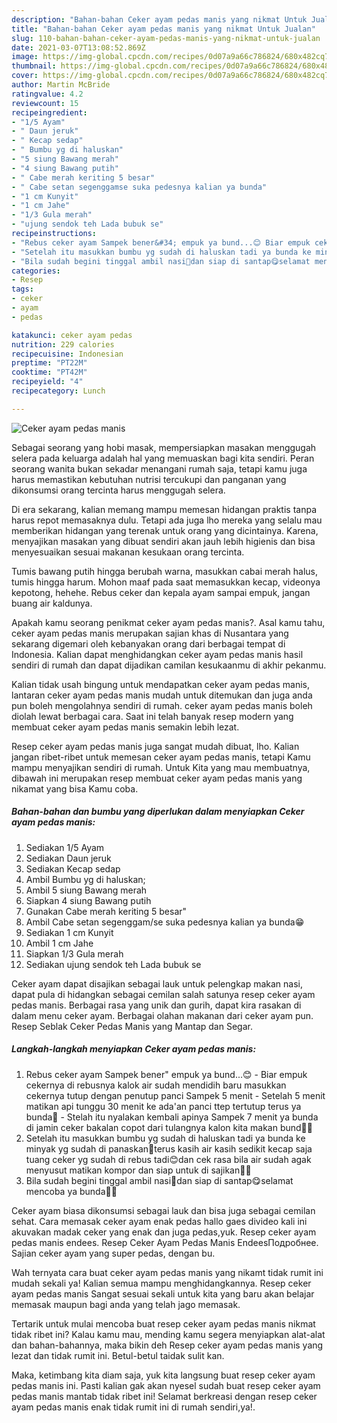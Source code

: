 ```yaml
---
description: "Bahan-bahan Ceker ayam pedas manis yang nikmat Untuk Jualan"
title: "Bahan-bahan Ceker ayam pedas manis yang nikmat Untuk Jualan"
slug: 110-bahan-bahan-ceker-ayam-pedas-manis-yang-nikmat-untuk-jualan
date: 2021-03-07T13:08:52.869Z
image: https://img-global.cpcdn.com/recipes/0d07a9a66c786824/680x482cq70/ceker-ayam-pedas-manis-foto-resep-utama.jpg
thumbnail: https://img-global.cpcdn.com/recipes/0d07a9a66c786824/680x482cq70/ceker-ayam-pedas-manis-foto-resep-utama.jpg
cover: https://img-global.cpcdn.com/recipes/0d07a9a66c786824/680x482cq70/ceker-ayam-pedas-manis-foto-resep-utama.jpg
author: Martin McBride
ratingvalue: 4.2
reviewcount: 15
recipeingredient:
- "1/5 Ayam"
- " Daun jeruk"
- " Kecap sedap"
- " Bumbu yg di haluskan"
- "5 siung Bawang merah"
- "4 siung Bawang putih"
- " Cabe merah keriting 5 besar"
- " Cabe setan segenggamse suka pedesnya kalian ya bunda"
- "1 cm Kunyit"
- "1 cm Jahe"
- "1/3 Gula merah"
- "ujung sendok teh Lada bubuk se"
recipeinstructions:
- "Rebus ceker ayam Sampek bener&#34; empuk ya bund...😊 Biar empuk cekernya di rebusnya kalok air sudah mendidih baru masukkan cekernya tutup dengan penutup panci Sampek 5 menit  Setelah 5 menit matikan api tunggu 30 menit ke ada&#39;an panci ttep tertutup terus ya bunda🤗 Stelah itu nyalakan kembali apinya Sampek 7 menit ya bunda di jamin ceker bakalan copot dari tulangnya kalon kita makan bund🤭🤭"
- "Setelah itu masukkan bumbu yg sudah di haluskan tadi ya bunda ke minyak yg sudah di panaskan🤗terus kasih air kasih sedikit kecap saja tuang ceker yg sudah di rebus tadi😊dan cek rasa bila air sudah agak menyusut matikan kompor dan siap untuk di sajikan🥰🤗"
- "Bila sudah begini tinggal ambil nasi🤭dan siap di santap😋selamat mencoba ya bunda🤗😘"
categories:
- Resep
tags:
- ceker
- ayam
- pedas

katakunci: ceker ayam pedas 
nutrition: 229 calories
recipecuisine: Indonesian
preptime: "PT22M"
cooktime: "PT42M"
recipeyield: "4"
recipecategory: Lunch

---
```



![Ceker ayam pedas manis](https://img-global.cpcdn.com/recipes/0d07a9a66c786824/680x482cq70/ceker-ayam-pedas-manis-foto-resep-utama.jpg)

Sebagai seorang yang hobi masak, mempersiapkan masakan menggugah selera pada keluarga adalah hal yang memuaskan bagi kita sendiri. Peran seorang  wanita bukan sekadar menangani rumah saja, tetapi kamu juga harus memastikan kebutuhan nutrisi tercukupi dan panganan yang dikonsumsi orang tercinta harus menggugah selera.

Di era  sekarang, kalian memang mampu memesan hidangan praktis tanpa harus repot memasaknya dulu. Tetapi ada juga lho mereka yang selalu mau memberikan hidangan yang terenak untuk orang yang dicintainya. Karena, menyajikan masakan yang dibuat sendiri akan jauh lebih higienis dan bisa menyesuaikan sesuai makanan kesukaan orang tercinta. 

Tumis bawang putih hingga berubah warna, masukkan cabai merah halus, tumis hingga harum. Mohon maaf pada saat memasukkan kecap, videonya kepotong, hehehe. Rebus ceker dan kepala ayam sampai empuk, jangan buang air kaldunya.

Apakah kamu seorang penikmat ceker ayam pedas manis?. Asal kamu tahu, ceker ayam pedas manis merupakan sajian khas di Nusantara yang sekarang digemari oleh kebanyakan orang dari berbagai tempat di Indonesia. Kalian dapat menghidangkan ceker ayam pedas manis hasil sendiri di rumah dan dapat dijadikan camilan kesukaanmu di akhir pekanmu.

Kalian tidak usah bingung untuk mendapatkan ceker ayam pedas manis, lantaran ceker ayam pedas manis mudah untuk ditemukan dan juga anda pun boleh mengolahnya sendiri di rumah. ceker ayam pedas manis boleh diolah lewat berbagai cara. Saat ini telah banyak resep modern yang membuat ceker ayam pedas manis semakin lebih lezat.

Resep ceker ayam pedas manis juga sangat mudah dibuat, lho. Kalian jangan ribet-ribet untuk memesan ceker ayam pedas manis, tetapi Kamu mampu menyajikan sendiri di rumah. Untuk Kita yang mau membuatnya, dibawah ini merupakan resep membuat ceker ayam pedas manis yang nikamat yang bisa Kamu coba.

<!--inarticleads1-->

##### Bahan-bahan dan bumbu yang diperlukan dalam menyiapkan Ceker ayam pedas manis:

1. Sediakan 1/5 Ayam
1. Sediakan  Daun jeruk
1. Sediakan  Kecap sedap
1. Ambil  Bumbu yg di haluskan;
1. Ambil 5 siung Bawang merah
1. Siapkan 4 siung Bawang putih
1. Gunakan  Cabe merah keriting 5 besar&#34;
1. Ambil  Cabe setan segenggam/se suka pedesnya kalian ya bunda😁
1. Sediakan 1 cm Kunyit
1. Ambil 1 cm Jahe
1. Siapkan 1/3 Gula merah
1. Sediakan ujung sendok teh Lada bubuk se


Ceker ayam dapat disajikan sebagai lauk untuk pelengkap makan nasi, dapat pula di hidangkan sebagai cemilan salah satunya resep ceker ayam pedas manis. Berbagai rasa yang unik dan gurih, dapat kira rasakan di dalam menu ceker ayam. Berbagai olahan makanan dari ceker ayam pun. Resep Seblak Ceker Pedas Manis yang Mantap dan Segar. 

<!--inarticleads2-->

##### Langkah-langkah menyiapkan Ceker ayam pedas manis:

1. Rebus ceker ayam Sampek bener&#34; empuk ya bund...😊 - Biar empuk cekernya di rebusnya kalok air sudah mendidih baru masukkan cekernya tutup dengan penutup panci Sampek 5 menit  - Setelah 5 menit matikan api tunggu 30 menit ke ada&#39;an panci ttep tertutup terus ya bunda🤗 - Stelah itu nyalakan kembali apinya Sampek 7 menit ya bunda di jamin ceker bakalan copot dari tulangnya kalon kita makan bund🤭🤭
1. Setelah itu masukkan bumbu yg sudah di haluskan tadi ya bunda ke minyak yg sudah di panaskan🤗terus kasih air kasih sedikit kecap saja tuang ceker yg sudah di rebus tadi😊dan cek rasa bila air sudah agak menyusut matikan kompor dan siap untuk di sajikan🥰🤗
1. Bila sudah begini tinggal ambil nasi🤭dan siap di santap😋selamat mencoba ya bunda🤗😘


Ceker ayam biasa dikonsumsi sebagai lauk dan bisa juga sebagai cemilan sehat. Cara memasak ceker ayam enak pedas hallo gaes divideo kali ini akuvakan madak ceker yang enak dan juga pedas,yuk. Resep ceker ayam pedas manis endees. Resep Ceker Ayam Pedas Manis EndeesПодробнее. Sajian ceker ayam yang super pedas, dengan bu. 

Wah ternyata cara buat ceker ayam pedas manis yang nikamt tidak rumit ini mudah sekali ya! Kalian semua mampu menghidangkannya. Resep ceker ayam pedas manis Sangat sesuai sekali untuk kita yang baru akan belajar memasak maupun bagi anda yang telah jago memasak.

Tertarik untuk mulai mencoba buat resep ceker ayam pedas manis nikmat tidak ribet ini? Kalau kamu mau, mending kamu segera menyiapkan alat-alat dan bahan-bahannya, maka bikin deh Resep ceker ayam pedas manis yang lezat dan tidak rumit ini. Betul-betul taidak sulit kan. 

Maka, ketimbang kita diam saja, yuk kita langsung buat resep ceker ayam pedas manis ini. Pasti kalian gak akan nyesel sudah buat resep ceker ayam pedas manis mantab tidak ribet ini! Selamat berkreasi dengan resep ceker ayam pedas manis enak tidak rumit ini di rumah sendiri,ya!.

